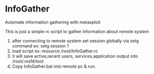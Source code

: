 # InfoGather
Automate information gathering with metasploit

This is just a simple rc script to gather information about remote system 

1. after connecting to remote system set session globally via setg command ex: setg session 1
2. load script ex: resource /root/InfoGather.rc 
3. it will save active,recent users, services,application output into /root/.msf4/loot
4. Copy InfoGather.bat into remote pc & run.

